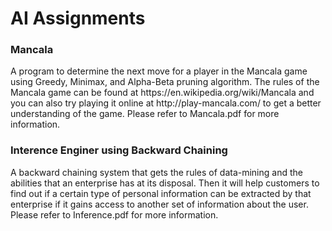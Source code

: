 # AI Assignments
<h3>Mancala</h3>
A program to determine the next move for a player in the Mancala game using Greedy, Minimax, and Alpha-Beta pruning algorithm. The rules of the Mancala game can be found at https://en.wikipedia.org/wiki/Mancala and you can also try playing it online at http://play-mancala.com/ to get a better understanding of the game. Please refer to Mancala.pdf for more information.

<h3>Interence Enginer using Backward Chaining</h3>
A backward chaining system that gets the rules of data-mining and the abilities that an enterprise has at its disposal. Then it will help customers to find out if a certain type of personal information can be extracted by that enterprise if it gains access to
another set of information about the user. Please refer to Inference.pdf for more information.

